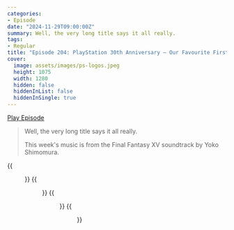 ```yaml
---
categories:
- Episode
date: "2024-11-29T09:00:00Z"
summary: Well, the very long title says it all really.
tags:
- Regular
title: "Episode 204: PlayStation 30th Anniversary – Our Favourite First and Third Party Games on Every PlayStation Console"
cover: 
  image: assets/images/ps-logos.jpeg
  height: 1075
  width: 1280
  hidden: false
  hiddenInList: false
  hiddenInSingle: true
---
```


[Play Episode](https://www.patreon.com/posts/episode-204-30th-116908847)
> Well, the very long title says it all really.
>
> This week's music is from the Final Fantasy XV soundtrack by Yoko Shimomura.

{{<figure 
    src="/assets/images/ps-logos.jpeg" 
    alt="PS Logos"
    caption="Image Credit: Edge" >}}
{{<figure 
    src="/assets/images/ps-demo-1-1.jpeg" 
    alt="PS Demo 1" 
    caption="Image Credit: Andy Kelly">}}
{{<figure 
    src="/assets/images/ps-demo-1-2.jpeg" 
    alt="PS Demo 1" 
    caption="Image Credit: Andy Kelly">}}
{{<figure 
    src="/assets/images/ps-demo-1-3.jpeg" 
    alt="PS Demo 1" 
    caption="Image Credit: Andy Kelly">}}